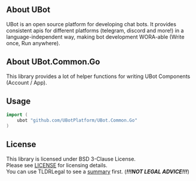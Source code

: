 ## About UBot
UBot is an open source platform for developing chat bots. It provides consistent apis for different platforms (telegram, discord and more!) in a language-independent way, making bot development WORA-able (Write once, Run anywhere).

## About UBot.Common.Go
This library provides a lot of helper functions for writing UBot Components (Account / App).

## Usage
```go
import (
	ubot "github.com/UBotPlatform/UBot.Common.Go"
)
```

## License
This library is licensed under BSD 3-Clause License.  
Please see [LICENSE](LICENSE.md) for licensing details.  
You can use TLDRLegal to see a [summary](https://www.tldrlegal.com/l/bsd3) first. (***!!!NOT LEGAL ADVICE!!!***)